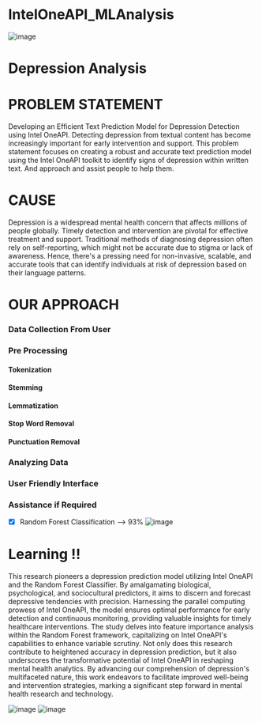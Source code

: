<h1>IntelOneAPI_MLAnalysis</h1>

![image](https://github.com/Kevin-Benny/IntelOneAPI_MLAnalysis/blob/app.py/asset/IntelOneApi.png?raw=true)
# Depression Analysis

# PROBLEM STATEMENT 

Developing an Efficient Text Prediction Model for Depression Detection using Intel OneAPI. Detecting depression from textual content has become increasingly important for early intervention and support. This problem statement focuses on creating a robust and accurate text prediction model using the Intel OneAPI toolkit to identify signs of depression within written text.  And approach and assist people to help them.

# CAUSE 
Depression is a widespread mental health concern that affects millions of people globally. Timely detection and intervention are pivotal for effective treatment and support. Traditional methods of diagnosing depression often rely on self-reporting, which might not be accurate due to stigma or lack of awareness. Hence, there's a pressing need for non-invasive, scalable, and accurate tools that can identify individuals at risk of depression based on their language patterns.


# OUR APPROACH 

### Data Collection From User
### Pre Processing
#### Tokenization
#### Stemming
#### Lemmatization
#### Stop Word Removal 
#### Punctuation Removal
### Analyzing Data
### User Friendly Interface
### Assistance if Required


- [x] Random Forest Classification --> 93%
![image]([accuracy](https://github.com/Kevin-Benny/IntelOneAPI_MLAnalysis/blob/app.py/asset/Accuracy.PNG))


# Learning !!

This research pioneers a depression prediction model utilizing Intel OneAPI and the Random Forest Classifier. By amalgamating biological, psychological, and sociocultural predictors, it aims to discern and forecast depressive tendencies with precision. Harnessing the parallel computing prowess of Intel OneAPI, the model ensures optimal performance for early detection and continuous monitoring, providing valuable insights for timely healthcare interventions. The study delves into feature importance analysis within the Random Forest framework, capitalizing on Intel OneAPI's capabilities to enhance variable scrutiny. Not only does this research contribute to heightened accuracy in depression prediction, but it also underscores the transformative potential of Intel OneAPI in reshaping mental health analytics. By advancing our comprehension of depression's multifaceted nature, this work endeavors to facilitate improved well-being and intervention strategies, marking a significant step forward in mental health research and technology.

![image](https://github.com/Kevin-Benny/IntelOneAPI_MLAnalysis/blob/app.py/asset/homescreen.PNG)
![image](https://github.com/Kevin-Benny/IntelOneAPI_MLAnalysis/blob/app.py/asset/devs.PNG)
